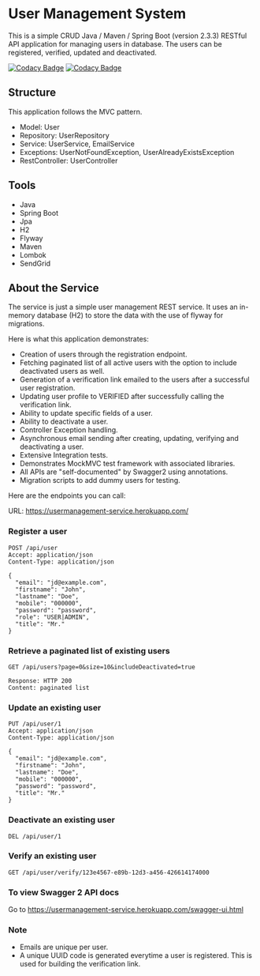 # User Management System

This is a simple CRUD Java / Maven / Spring Boot (version 2.3.3) RESTful API application for managing users in database. The users can be registered, verified, updated and deactivated.

[![Codacy Badge](https://app.codacy.com/project/badge/Grade/f08aa9e42f7d4071b444affd5d500ca3)](https://www.codacy.com/gh/tajoku/user-management-system/dashboard?utm_source=github.com&utm_medium=referral&utm_content=tajoku/user-management-system&utm_campaign=Badge_Grade)
[![Codacy Badge](https://app.codacy.com/project/badge/Coverage/f08aa9e42f7d4071b444affd5d500ca3)](https://www.codacy.com/gh/tajoku/user-management-system/dashboard?utm_source=github.com&utm_medium=referral&utm_content=tajoku/user-management-system&utm_campaign=Badge_Coverage)

## Structure

This application follows the MVC pattern.

-   Model: User 
-   Repository: UserRepository
-   Service: UserService, EmailService
-   Exceptions: UserNotFoundException, UserAlreadyExistsException
-   RestController: UserController

## Tools

-   Java
-   Spring Boot
-   Jpa
-   H2
-   Flyway 
-   Maven
-   Lombok
-   SendGrid

## About the Service

The service is just a simple user management REST service. It uses an in-memory database (H2) to store the data with the use of flyway for migrations. 

Here is what this application demonstrates: 

-   Creation of users through the registration endpoint.
-   Fetching paginated list of all active users with the option to include deactivated users as well.
-   Generation of a verification link emailed to the users after a successful user registration.
-   Updating user profile to VERIFIED after successfully calling the verification link.
-   Ability to update specific fields of a user.
-   Ability to deactivate a user.
-   Controller Exception handling.
-   Asynchronous email sending after creating, updating, verifying and deactivating a user. 
-   Extensive Integration tests.
-   Demonstrates MockMVC test framework with associated libraries.
-   All APIs are "self-documented" by Swagger2 using annotations.
-   Migration scripts to add dummy users for testing.

Here are the endpoints you can call:

URL: https://usermanagement-service.herokuapp.com/

### Register a user

    POST /api/user
    Accept: application/json
    Content-Type: application/json

    {
      "email": "jd@example.com",
      "firstname": "John",
      "lastname": "Doe",
      "mobile": "000000",
      "password": "password",
      "role": "USER|ADMIN",
      "title": "Mr."
    }

### Retrieve a paginated list of existing users

    GET /api/users?page=0&size=10&includeDeactivated=true

    Response: HTTP 200
    Content: paginated list 

### Update an existing user

    PUT /api/user/1
    Accept: application/json
    Content-Type: application/json

    {
      "email": "jd@example.com",
      "firstname": "John",
      "lastname": "Doe",
      "mobile": "000000",
      "password": "password",
      "title": "Mr."
    }

### Deactivate an existing user

    DEL /api/user/1

### Verify an existing user

```
GET /api/user/verify/123e4567-e89b-12d3-a456-426614174000

```

### To view Swagger 2 API docs

Go to https://usermanagement-service.herokuapp.com/swagger-ui.html

### Note

-   Emails are unique per user.
-   A unique UUID code is generated everytime a user is registered. This is used for building the verification link.
